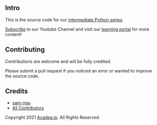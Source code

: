 ## Intro

This is the source code for our [intermediate Python series](https://acadea.io/learn/intermediate-python). 

[Subscribe](https://www.youtube.com/channel/UCU5RsUGkVcPM9QvFHyKm1OQ?sub_confirmation=1 ) to our Youtube Channel and visit our [learning portal](https://acadea.io/learn) for more content!

## Contributing

Contributions are welcome and will be fully credited.

Please submit a pull request if you noticed an error or wanted to improve the source code.


## Credits

- [sam-ngu](https://github.com/sam-ngu)
- [All Contributors](../../contributors)


Copyright 2021 [Acadea.io](https://acadea.io). All Rights Reserved.
